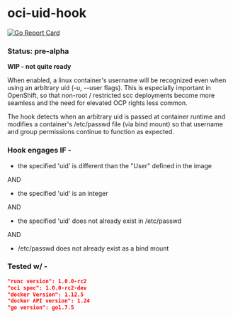 # oci-uid-hook
[![Go Report Card](https://goreportcard.com/badge/github.com/tchughesiv/oci-uid-hook)](https://goreportcard.com/report/github.com/tchughesiv/oci-uid-hook)

### Status: pre-alpha

**WIP - not quite ready**

When enabled, a linux container's username will be recognized even when using an arbitrary uid (-u, --user flags). This is especially important in OpenShift, so that non-root / restricted scc deployments become more seamless and the need for elevated OCP rights less common.

The hook detects when an arbitrary uid is passed at container runtime and modifies a container's /etc/passwd file (via bind mount) so that username and group permissions continue to function as expected.

### Hook engages IF -

 - the specified 'uid' is different than the "User" defined in the image
 
 AND
 
 - the specified 'uid' is an integer

 AND

 - the specified 'uid' does not already exist in /etc/passwd

 AND

 - /etc/passwd does not already exist as a bind mount

### Tested w/ -
```json
"runc version": 1.0.0-rc2
"oci spec": 1.0.0-rc2-dev
"docker Version": 1.12.5
"docker API version": 1.24
"go version": go1.7.5
```